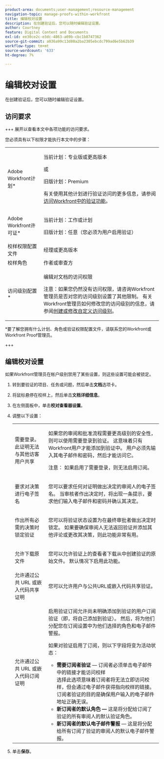 ```yaml
---
product-area: documents;user-management;resource-management
navigation-topic: manage-proofs-within-workfront
title: 编辑校对设置
description: 在创建验证后，您可以随时编辑验证设置。
author: Courtney
feature: Digital Content and Documents
exl-id: ee30ce2c-e3dc-4863-a69b-cbc1b8747362
source-git-commit: a036a99c13d80a2ba2305ebcdc799ad6e5b62b39
workflow-type: tm+mt
source-wordcount: '633'
ht-degree: 7%

---
```


# 编辑校对设置

在创建验证后，您可以随时编辑验证设置。

## 访问要求

+++ 展开以查看本文中各项功能的访问要求。

您必须具有以下权限才能执行本文中的步骤：

<table style="table-layout:auto"> 
 <col> 
 <col> 
 <tbody> 
  <tr> 
   <td role="rowheader">Adobe Workfront计划*</td> 
   <td> <p>当前计划：专业版或更高版本</p> <p>或</p> <p>旧版计划：Premium</p> <p>有关使用其他计划进行验证访问的更多信息，请参阅<a href="/help/quicksilver/administration-and-setup/manage-workfront/configure-proofing/access-to-proofing-functionality.md" class="MCXref xref">访问Workfront中的验证功能</a>。</p> </td> 
  </tr> 
  <tr> 
   <td role="rowheader">Adobe Workfront许可证*</td> 
   <td> <p>当前计划：工作或计划</p> <p>旧版计划：任意（您必须为用户启用验证）</p> </td> 
  </tr> 
  <tr> 
   <td role="rowheader">校样权限配置文件 </td> 
   <td>经理或更高版本</td> 
  </tr> 
  <tr> 
   <td role="rowheader">校样角色</td> 
   <td>作者或审查方</td> 
  </tr> 
  <tr> 
   <td role="rowheader">访问级别配置*</td> 
   <td> <p>编辑对文档的访问权限</p> <p>注意：如果您仍然没有访问权限，请咨询Workfront管理员是否对您的访问级别设置了其他限制。 有关Workfront管理员如何修改您的访问级别的信息，请参阅<a href="../../../administration-and-setup/add-users/configure-and-grant-access/create-modify-access-levels.md" class="MCXref xref">创建或修改自定义访问级别</a>。</p> </td> 
  </tr> 
 </tbody> 
</table>

&#42;要了解您拥有什么计划、角色或验证权限配置文件，请联系您的Workfront或Workfront Proof管理员。

+++

## 编辑校对设置

如果Workfront管理员在帐户级别禁用了某些设置，则这些设置可能会被锁定。

1. 转到要验证的项目、任务或问题，然后单击&#x200B;**文档**&#x200B;选项卡。
1. 将鼠标悬停在校样上，然后单击&#x200B;**文档详细信息**。
1. 在左侧面板中，单击&#x200B;**校对查看器设置**。
1. 调整以下设置：

   <table style="table-layout:auto"> 
    <col> 
    <col> 
    <tbody> 
     <tr> 
      <td role="rowheader">需要登录。此证明无法与其他访客用户共享</td> 
      <td> <p>如果您的审阅和批准流程需要更高级别的安全性，则可以使用需要登录到验证。 这意味着只有Workfront用户才能添加到验证中。 用户必须先输入其电子邮件和密码，然后才能访问它。</p> <p>注意： <em style="font-style: normal;">如果启用了需要登录，则无法启用订阅。</em> </p> </td> 
     </tr> 
     <tr> 
      <td role="rowheader">要求对决策进行电子签名</td> 
      <td> <p>您可以要求任何对证明做出决定的审阅人的电子签名。 当审核者作出决定时，将出现一条提示，要求他们输入电子邮件和密码并确认其决定。</p> </td> 
     </tr> 
     <tr> 
      <td role="rowheader">作出所有必需的决策时锁定验证</td> 
      <td> <p>您可以将验证状态设置为在最终审批者做出决定时锁定。 如果要确保审阅人无法返回验证并添加其他评论或更改其决策，则此功能非常有用。</p> </td> 
     </tr> 
     <tr> 
      <td role="rowheader">允许下载原文件</td> 
      <td> <p>您可以允许验证上的查看者下载从中创建验证的原始文件。 默认情况下启用此功能。</p> </td> 
     </tr> 
     <tr> 
      <td role="rowheader">允许通过公共 URL 或嵌入代码共享证明</td> 
      <td>您可以允许用户与公共URL或嵌入代码共享验证。 </td> 
     </tr> 
     <tr> 
      <td role="rowheader">允许通过公共 URL 或嵌入代码订阅证明</td> 
      <td> <p>启用验证订阅允许尚未明确添加到验证的用户订阅验证（即，将自己添加到验证）。 然后，将为他们分配您在订阅设置中为他们选择的角色和电子邮件警报。</p> <p>如果对验证启用了订阅，则以下字段将变为活动状态：</p> 
       <ul> 
        <li><strong>需要订阅者验证</strong> — 订阅者必须单击电子邮件中的链接才能访问校样<br>选择此选项意味着订阅者将无法立即访问校样，但会通过电子邮件获得指向校样的链接。 订阅者验证的目的是确保用户输入的电子邮件地址正确无误。</li> 
        <li><strong>新订阅者的默认角色 — </strong>这是将分配给订阅了验证的所有审阅人的默认验证角色。</li> 
        <li><strong>新订阅者的默认电子邮件警报</strong> — 这是将分配给所有订阅了验证的审阅人的默认电子邮件警报。</li> 
       </ul> </td> 
     </tr> 
    </tbody> 
   </table>

1. 单击&#x200B;**保存**。

 
